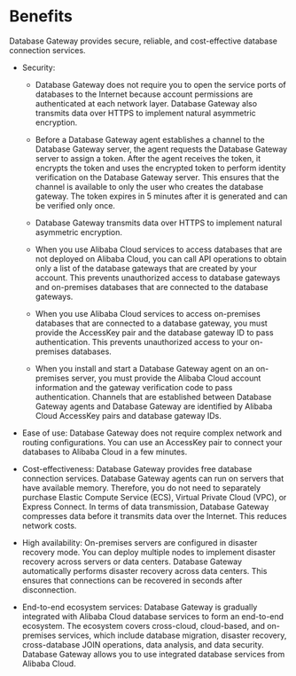 Benefits 
=============================

Database Gateway provides secure, reliable, and cost-effective database connection services.

* Security:
  * Database Gateway does not require you to open the service ports of databases to the Internet because account permissions are authenticated at each network layer. Database Gateway also transmits data over HTTPS to implement natural asymmetric encryption.
  
  * Before a Database Gateway agent establishes a channel to the Database Gateway server, the agent requests the Database Gateway server to assign a token. After the agent receives the token, it encrypts the token and uses the encrypted token to perform identity verification on the Database Gateway server. This ensures that the channel is available to only the user who creates the database gateway. The token expires in 5 minutes after it is generated and can be verified only once.
  
  * Database Gateway transmits data over HTTPS to implement natural asymmetric encryption.
  
  * When you use Alibaba Cloud services to access databases that are not deployed on Alibaba Cloud, you can call API operations to obtain only a list of the database gateways that are created by your account. This prevents unauthorized access to database gateways and on-premises databases that are connected to the database gateways.
  
  * When you use Alibaba Cloud services to access on-premises databases that are connected to a database gateway, you must provide the AccessKey pair and the database gateway ID to pass authentication. This prevents unauthorized access to your on-premises databases.
  
  * When you install and start a Database Gateway agent on an on-premises server, you must provide the Alibaba Cloud account information and the gateway verification code to pass authentication. Channels that are established between Database Gateway agents and Database Gateway are identified by Alibaba Cloud AccessKey pairs and database gateway IDs.
  

  

* Ease of use: Database Gateway does not require complex network and routing configurations. You can use an AccessKey pair to connect your databases to Alibaba Cloud in a few minutes.

* Cost-effectiveness: Database Gateway provides free database connection services. Database Gateway agents can run on servers that have available memory. Therefore, you do not need to separately purchase Elastic Compute Service (ECS), Virtual Private Cloud (VPC), or Express Connect. In terms of data transmission, Database Gateway compresses data before it transmits data over the Internet. This reduces network costs.

* High availability: On-premises servers are configured in disaster recovery mode. You can deploy multiple nodes to implement disaster recovery across servers or data centers. Database Gateway automatically performs disaster recovery across data centers. This ensures that connections can be recovered in seconds after disconnection.

* End-to-end ecosystem services: Database Gateway is gradually integrated with Alibaba Cloud database services to form an end-to-end ecosystem. The ecosystem covers cross-cloud, cloud-based, and on-premises services, which include database migration, disaster recovery, cross-database JOIN operations, data analysis, and data security. Database Gateway allows you to use integrated database services from Alibaba Cloud.



